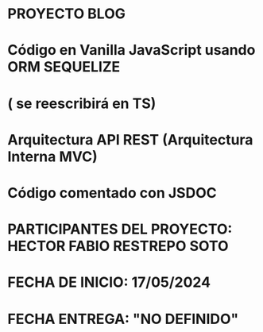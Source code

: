 # PROYECTO BLOG

# Código en Vanilla JavaScript usando ORM SEQUELIZE

# ( se reescribirá en TS)

# Arquitectura API REST (Arquitectura Interna MVC)

# Código comentado con JSDOC

# PARTICIPANTES DEL PROYECTO: HECTOR FABIO RESTREPO SOTO

# FECHA DE INICIO: 17/05/2024

# FECHA ENTREGA: "NO DEFINIDO"
